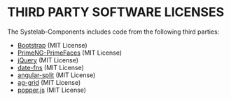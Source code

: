 THIRD PARTY SOFTWARE LICENSES
=============================

The Systelab-Components includes code from the following third parties:

* [Bootstrap](https://github.com/twbs/bootstrap) (MIT License)
* [PrimeNG-PrimeFaces](https://www.primefaces.org/primeng) (MIT License)
* [jQuery](https://jquery.com/) (MIT License)
* [date-fns](https://date-fns.org/) (MIT License)
* [angular-split](https://bertrandg.github.io/angular-split) (MIT License)
* [ag-grid](https://www.ag-grid.com/) (MIT License)
* [popper.js](https://popper.js.org/) (MIT License)
